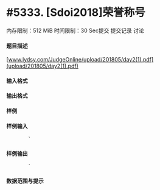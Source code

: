 
# #5333. [Sdoi2018]荣誉称号
内存限制：512 MiB 时间限制：30 Sec提交 提交记录 讨论
#### 题目描述
[www.lydsy.com/JudgeOnline/upload/201805/day2(1).pdf](upload/201805/day2(1).pdf)

#### 输入格式

#### 输出格式

#### 样例

#### 样例输入

			`
#### 样例输出

			`
#### 数据范围与提示


